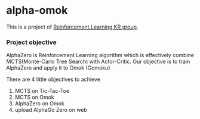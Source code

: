 # alpha-omok
This is a project of [Reinforcement Learning KR group](https://www.facebook.com/groups/ReinforcementLearningKR/).

### Project objective
AlphaZero is Reinforcement Learning algorithm which is effectively combine MCTS(Monte-Carlo Tree Search) with Actor-Critic. Our objective is to train AlphaZero and apply it to Omok (Gomoku)  

There are 4 little objectives to achieve  
1. MCTS on Tic-Tac-Toe
2. MCTS on Omok
3. AlphaZero on Omok
4. upload AlphaGo Zero on web



